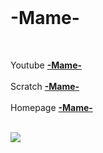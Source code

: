 <br>
<h1>-Mame-</h1>
<br>

Youtube
<strong><a href="https://www.youtube.com/channel/UCLOgDM-6hLbJKpA_U93Oa9Q">-Mame-</a></strong><br></br>
Scratch
<strong><a href="https://scratch.mit.edu/users/xX-_-Mame-_-Xx/">-Mame-</a></strong><br></br>
Homepage
<strong><a href="https://xx-mame-xx.github.io/">-Mame-</a></strong>
<br><br>


<picture>
<source 
  srcset="https://github-readme-stats.vercel.app/api?username=xX-Mame-Xx&show_icons=true&theme=dark"
  media="(prefers-color-scheme: dark)"
/>
<source
  srcset="https://github-readme-stats.vercel.app/api?username=xX-Mame-Xx&show_icons=true"
  media="(prefers-color-scheme: light), (prefers-color-scheme: no-preference)"
/>
<img src="https://github-readme-stats.vercel.app/api?username=xX-Mame-Xx&show_icons=true" />
</picture>
